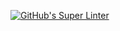 [![GitHub's Super Linter](https://github.com/ICS20-Programming-Angelo-Pintilie/Unit1-03-HTML-Style/workflows/GitHub's%20Super%20Linter/badge.svg)](https://github.com/ICS20-Programming-Angelo-Pintilie/<Unit1-03-HTML-Style>/actions)